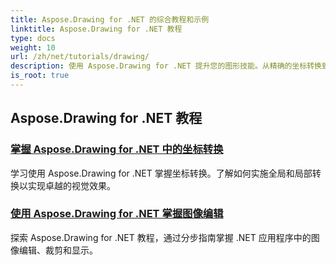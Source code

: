 ```yaml
---
title: Aspose.Drawing for .NET 的综合教程和示例
linktitle: Aspose.Drawing for .NET 教程
type: docs
weight: 10
url: /zh/net/tutorials/drawing/
description: 使用 Aspose.Drawing for .NET 提升您的图形技能。从精确的坐标转换到动态文本和字体，我们的教程将释放图形的全部潜力。
is_root: true
---
```


## Aspose.Drawing for .NET 教程
### [掌握 Aspose.Drawing for .NET 中的坐标转换](./transformations/)
学习使用 Aspose.Drawing for .NET 掌握坐标转换。了解如何实施全局和局部转换以实现卓越的视觉效果。
### [使用 Aspose.Drawing for .NET 掌握图像编辑](./master-image-editing/)
探索 Aspose.Drawing for .NET 教程，通过分步指南掌握 .NET 应用程序中的图像编辑、裁剪和显示。
